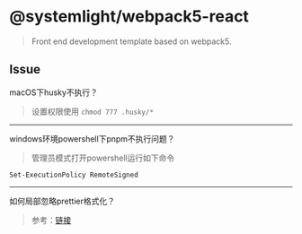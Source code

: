 # @systemlight/webpack5-react

> Front end development template based on webpack5.

## Issue

macOS下husky不执行？

> 设置权限使用 `chmod 777 .husky/*`

---

windows环境powershell下pnpm不执行问题？

> 管理员模式打开powershell运行如下命令

```shell
Set-ExecutionPolicy RemoteSigned
```

---

如何局部忽略prettier格式化？

> 参考：[链接](https://prettier.io/docs/en/ignore.html#javascript)
